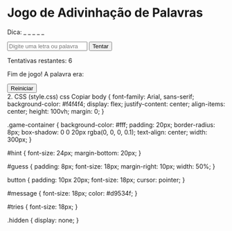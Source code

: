 <!DOCTYPE html>
<html lang="pt-br">
<head>
    <meta charset="UTF-8">
    <meta name="viewport" content="width=device-width, initial-scale=1.0">
    <title>Jogo de Adivinhação de Palavras</title>
    <link rel="stylesheet" href="style.css">
</head>
<body>
    <div class="game-container">
        <h1>Jogo de Adivinhação de Palavras</h1>
        <p id="hint">Dica: _ _ _ _ _</p>
        <input type="text" id="guess" placeholder="Digite uma letra ou palavra">
        <button onclick="checkGuess()">Tentar</button>
        <p id="message"></p>
        <p id="tries">Tentativas restantes: 6</p>
        <div id="game-over" class="hidden">
            <p>Fim de jogo! A palavra era: <span id="final-word"></span></p>
            <button onclick="startGame()">Reiniciar</button>
        </div>
    </div>
    <script src="script.js"></script>
</body>
</html>
2. CSS (style.css)
css
Copiar
body {
    font-family: Arial, sans-serif;
    background-color: #f4f4f4;
    display: flex;
    justify-content: center;
    align-items: center;
    height: 100vh;
    margin: 0;
}

.game-container {
    background-color: #fff;
    padding: 20px;
    border-radius: 8px;
    box-shadow: 0 0 20px rgba(0, 0, 0, 0.1);
    text-align: center;
    width: 300px;
}

#hint {
    font-size: 24px;
    margin-bottom: 20px;
}

#guess {
    padding: 8px;
    font-size: 18px;
    margin-right: 10px;
    width: 50%;
}

button {
    padding: 10px 20px;
    font-size: 18px;
    cursor: pointer;
}

#message {
    font-size: 18px;
    color: #d9534f;
}

#tries {
    font-size: 18px;
}

.hidden {
    display: none;
}
